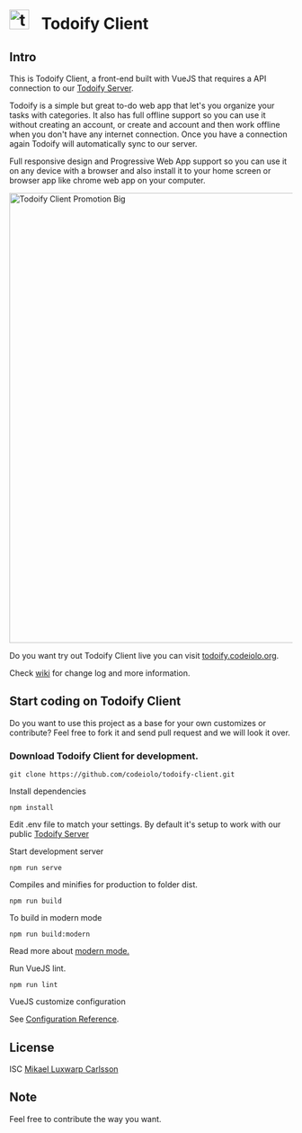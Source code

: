 # <img src="https://cloud.codeiolo.org/s/ZK9G8HatXKb69Zx/preview" width="35" style="margin-right: 15px;" alt="todoify client test"> Todoify Client

## Intro

This is Todoify Client, a front-end built with VueJS that requires a API connection to our [Todoify Server](https://github.com/codeiolo/todoify-server).

Todoify is a simple but great to-do web app that let's you organize your tasks with categories.
It also has full offline support so you can use it without creating an account, or create and account and then work offline when you don't have any internet connection. Once you have a connection again Todoify will automatically sync to our server.

Full responsive design and Progressive Web App support so you can use it on any device with a browser and also install it to your home screen or browser app like chrome web app on your computer.

<a href="https://cloud.codeiolo.org/s/48TbXxkkgfnMPpt/preview"><img src="https://cloud.codeiolo.org/s/48TbXxkkgfnMPpt/preview" width="800" title="Todoify Client Promotion Big" /></a>

Do you want try out Todoify Client live you can visit [todoify.codeiolo.org](https://todoify.codeiolo.org).

Check [wiki](https://github.com/codeiolo/todoify-client/wiki) for change log and more information.

## Start coding on Todoify Client

Do you want to use this project as a base for your own customizes or contribute?
Feel free to fork it and send pull request and we will look it over.

### Download Todoify Client for development.

```shell
git clone https://github.com/codeiolo/todoify-client.git
```

Install dependencies

```shell
npm install
```

Edit .env file to match your settings. By default it's setup to work with our public [Todoify Server](https://github.com/codeiolo/todoify-server)

Start development server

```shell
npm run serve
```

Compiles and minifies for production to folder dist.

```shell
npm run build
```

To build in modern mode

```shell
npm run build:modern
```

Read more about [modern mode.](https://cli.vuejs.org/guide/browser-compatibility.html#modern-mode)

Run VueJS lint.

```shell
npm run lint
```

VueJS customize configuration

See [Configuration Reference](https://cli.vuejs.org/config/).

## License

ISC [Mikael Luxwarp Carlsson](https://codeiolo.org)

## Note

Feel free to contribute the way you want.
